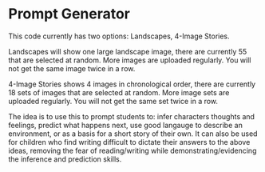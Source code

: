 # Prompt Generator

This code currently has two options: Landscapes, 4-Image Stories. 

Landscapes will show one large landscape image, there are currently 55 that are selected at random. More images are uploaded regularly. You will not get the same image twice in a row.

4-Image Stories shows 4 images in chronological order, there are currently 18 sets of images that are selected at random. More image sets are uploaded regularly. You will not get the same set twice in a row.

The idea is to use this to prompt students to: infer characters thoughts and feelings, predict what happens next, use good langauge to describe an environment, or as a basis for a short story of their own. It can also be used for children who find writing difficult to dictate their answers to the above ideas, removing the fear of reading/writing while demonstrating/evidencing the inference and prediction skills.
